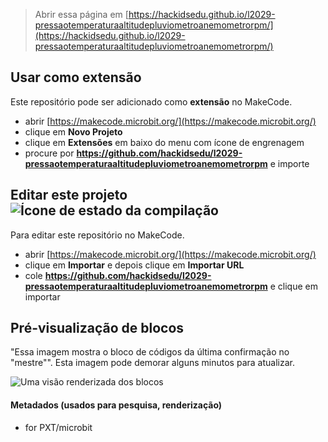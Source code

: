 
> Abrir essa página em [https://hackidsedu.github.io/l2029-pressaotemperaturaaltitudepluviometroanemometrorpm/](https://hackidsedu.github.io/l2029-pressaotemperaturaaltitudepluviometroanemometrorpm/)

## Usar como extensão

Este repositório pode ser adicionado como **extensão** no MakeCode.

* abrir [https://makecode.microbit.org/](https://makecode.microbit.org/)
* clique em **Novo Projeto**
* clique em **Extensões** em baixo do menu com ícone de engrenagem
* procure por **https://github.com/hackidsedu/l2029-pressaotemperaturaaltitudepluviometroanemometrorpm** e importe

## Editar este projeto ![Ícone de estado da compilação](https://github.com/hackidsedu/l2029-pressaotemperaturaaltitudepluviometroanemometrorpm/workflows/MakeCode/badge.svg)

Para editar este repositório no MakeCode.

* abrir [https://makecode.microbit.org/](https://makecode.microbit.org/)
* clique em **Importar** e depois clique em **Importar URL**
* cole **https://github.com/hackidsedu/l2029-pressaotemperaturaaltitudepluviometroanemometrorpm** e clique em importar

## Pré-visualização de blocos

"Essa imagem mostra o bloco de códigos da última confirmação no "mestre"".
Esta imagem pode demorar alguns minutos para atualizar.

![Uma visão renderizada dos blocos](https://github.com/hackidsedu/l2029-pressaotemperaturaaltitudepluviometroanemometrorpm/raw/master/.github/makecode/blocks.png)

#### Metadados (usados para pesquisa, renderização)

* for PXT/microbit
<script src="https://makecode.com/gh-pages-embed.js"></script><script>makeCodeRender("{{ site.makecode.home_url }}", "{{ site.github.owner_name }}/{{ site.github.repository_name }}");</script>
